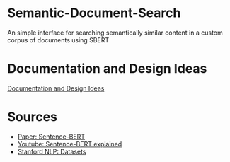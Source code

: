 # Semantic-Document-Search
An simple interface for searching semantically similar content in a custom corpus of documents using SBERT

# Documentation and Design Ideas
[Documentation and Design Ideas](https://github.com/marcozeller/Semantic-Document-Search/tree/main/docs)


# Sources
* [Paper: Sentence-BERT](https://arxiv.org/abs/1908.10084)
* [Youtube: Sentence-BERT explained](https://www.youtube.com/watch?v=FpUzooAD-a8)
* [Stanford NLP: Datasets](https://nlp.stanford.edu/projects/snli/)